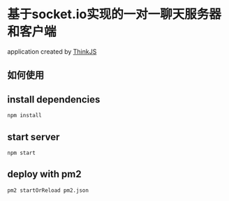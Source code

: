 # 基于socket.io实现的一对一聊天服务器和客户端

application created by [ThinkJS](http://www.thinkjs.org)

## 如何使用

## install dependencies

```
npm install
```

## start server

```
npm start
```

## deploy with pm2

```
pm2 startOrReload pm2.json
```